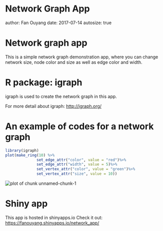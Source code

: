 Network Graph App
========================================================
author: Fan Ouyang
date: 2017-07-14
autosize: true

Network graph app
========================================================
This is a simple network graph demonstration app, where you can change network size, node color and size as well as edge color and width.


R package: igraph
========================================================
igraph is used to create the network graph in this app.

For more detail about igraph: http://igraph.org/

An example of codes for a network graph
========================================================


```r
library(igraph)
plot(make_ring(10) %>%
              set_edge_attr("color", value = "red")%>%
              set_edge_attr("width", value = 5)%>%
              set_vertex_attr("color", value = "green")%>%
              set_vertex_attr("size", value = 10))
```

![plot of chunk unnamed-chunk-1](network_app-figure/unnamed-chunk-1-1.png)

Shiny app
========================================================
This app is hosted in shinyapps.io
Check it out:
https://fanouyang.shinyapps.io/network_app/
